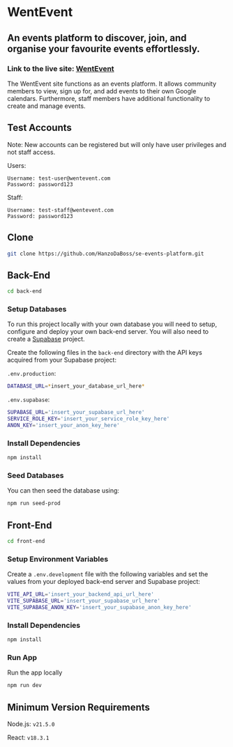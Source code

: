 # WentEvent

## An events platform to discover, join, and organise your favourite events effortlessly.

### **Link to the live site: [WentEvent](https://wentevent.netlify.app)**

The WentEvent site functions as an events platform. It allows community members to view, sign up for, and add events to their own Google calendars. Furthermore, staff members have additional functionality to create and manage events.

## Test Accounts

Note: New accounts can be registered but will only have user privileges and not staff access.

Users:

```
Username: test-user@wentevent.com
Password: password123
```

Staff:

```
Username: test-staff@wentevent.com
Password: password123
```

## Clone

```zsh
git clone https://github.com/HanzoDaBoss/se-events-platform.git
```

## Back-End

```zsh
cd back-end
```

### Setup Databases

To run this project locally with your own database you will need to setup, configure and deploy your own back-end server. You will also need to create a [Supabase](https://supabase.com/) project.

Create the following files in the `back-end` directory with the API keys acquired from your Supabase project:

`.env.production`:

```zsh
DATABASE_URL=*insert_your_database_url_here*
```

`.env.supabase`:

```zsh
SUPABASE_URL='insert_your_supabase_url_here'
SERVICE_ROLE_KEY='insert_your_service_role_key_here'
ANON_KEY='insert_your_anon_key_here'
```

### Install Dependencies

```zsh
npm install
```

### Seed Databases

You can then seed the database using:

```zsh
npm run seed-prod
```

## Front-End

```zsh
cd front-end
```

### Setup Environment Variables

Create a `.env.development` file with the following variables and set the values from your deployed back-end server and Supabase project:

```zsh
VITE_API_URL='insert_your_backend_api_url_here'
VITE_SUPABASE_URL='insert_your_supabase_url_here'
VITE_SUPABASE_ANON_KEY='insert_your_supabase_anon_key_here'
```

### Install Dependencies

```zsh
npm install
```

### Run App

Run the app locally

```zsh
npm run dev
```

## Minimum Version Requirements

Node.js: `v21.5.0`

React: `v18.3.1`
